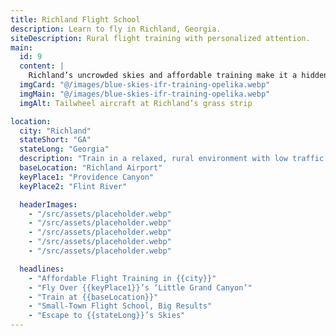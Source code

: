 ```yaml
---
title: Richland Flight School
description: Learn to fly in Richland, Georgia.
siteDescription: Rural flight training with personalized attention.
main:
  id: 9
  content: |
    Richland’s uncrowded skies and affordable training make it a hidden gem for aspiring pilots.
  imgCard: "@/images/blue-skies-ifr-training-opelika.webp"
  imgMain: "@/images/blue-skies-ifr-training-opelika.webp"
  imgAlt: Tailwheel aircraft at Richland’s grass strip

location:
  city: "Richland"
  stateShort: "GA"
  stateLong: "Georgia"
  description: "Train in a relaxed, rural environment with low traffic."
  baseLocation: "Richland Airport"
  keyPlace1: "Providence Canyon"
  keyPlace2: "Flint River"

  headerImages:
    - "/src/assets/placeholder.webp"
    - "/src/assets/placeholder.webp"
    - "/src/assets/placeholder.webp"
    - "/src/assets/placeholder.webp"
    - "/src/assets/placeholder.webp"

  headlines:
    - "Affordable Flight Training in {{city}}"
    - "Fly Over {{keyPlace1}}’s ‘Little Grand Canyon’"
    - "Train at {{baseLocation}}"
    - "Small-Town Flight School, Big Results"
    - "Escape to {{stateLong}}’s Skies"
---
```

